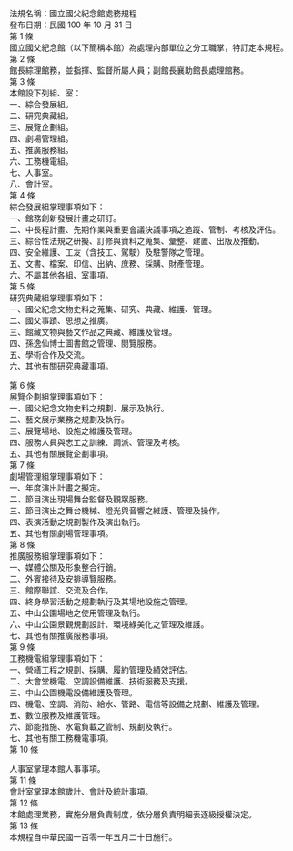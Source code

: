 法規名稱：國立國父紀念館處務規程  
發布日期：民國 100 年 10 月 31 日  
第 1 條  
國立國父紀念館（以下簡稱本館）為處理內部單位之分工職掌，特訂定本規程。  
第 2 條  
館長綜理館務，並指揮、監督所屬人員；副館長襄助館長處理館務。  
第 3 條  
本館設下列組、室：  
一、綜合發展組。  
二、研究典藏組。  
三、展覽企劃組。  
四、劇場管理組。  
五、推廣服務組。  
六、工務機電組。  
七、人事室。  
八、會計室。  
第 4 條  
綜合發展組掌理事項如下：  
一、館務創新發展計畫之研訂。  
二、中長程計畫、先期作業與重要會議決議事項之追蹤、管制、考核及評估。  
三、綜合性法規之研擬、訂修與資料之蒐集、彙整、建置、出版及推動。  
四、安全維護、工友（含技工、駕駛）及駐警隊之管理。  
五、文書、檔案、印信、出納、庶務、採購、財產管理。  
六、不屬其他各組、室事項。  
第 5 條  
研究典藏組掌理事項如下：  
一、國父紀念文物史料之蒐集、研究、典藏、維護、管理。  
二、國父事蹟、思想之推廣。  
三、館藏文物與藝文作品之典藏、維護及管理。  
四、孫逸仙博士圖書館之管理、閱覽服務。  
五、學術合作及交流。  
六、其他有關研究典藏事項。  


第 6 條  
展覽企劃組掌理事項如下：  
一、國父紀念文物史料之規劃、展示及執行。  
二、藝文展示業務之規劃及執行。  
三、展覽場地、設施之維護及管理。  
四、服務人員與志工之訓練、調派、管理及考核。  
五、其他有關展覽企劃事項。  
第 7 條  
劇場管理組掌理事項如下：  
一、年度演出計畫之擬定。  
二、節目演出現場舞台監督及觀眾服務。  
三、節目演出之舞台機械、燈光與音響之維護、管理及操作。  
四、表演活動之規劃製作及演出執行。  
五、其他有關劇場管理事項。  
第 8 條  
推廣服務組掌理事項如下：  
一、媒體公關及形象整合行銷。  
二、外賓接待及安排導覽服務。  
三、館際聯誼、交流及合作。  
四、終身學習活動之規劃執行及其場地設施之管理。  
五、中山公園場地之使用管理及執行。  
六、中山公園景觀規劃設計、環境綠美化之管理及維護。  
七、其他有關推廣服務事項。  
第 9 條  
工務機電組掌理事項如下：  
一、營繕工程之規劃、採購、履約管理及績效評估。  
二、大會堂機電、空調設備維護、技術服務及支援。  
三、中山公園機電設備維護及管理。  
四、機電、空調、消防、給水、管路、電信等設備之規劃、維護及管理。  
五、數位服務及維護管理。  
六、節能措施、水電負載之管制、規劃及執行。  
七、其他有關工務機電事項。  
第 10 條  


人事室掌理本館人事事項。  
第 11 條  
會計室掌理本館歲計、會計及統計事項。  
第 12 條  
本館處理業務，實施分層負責制度，依分層負責明細表逐級授權決定。  
第 13 條  
本規程自中華民國一百零一年五月二十日施行。  


